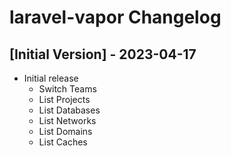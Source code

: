 # laravel-vapor Changelog

## [Initial Version] - 2023-04-17

- Initial release
    - Switch Teams
    - List Projects
    - List Databases
    - List Networks
    - List Domains
    - List Caches
